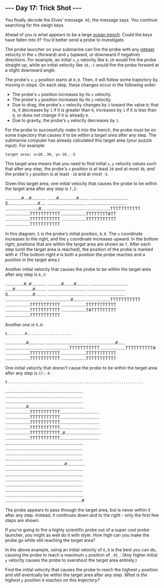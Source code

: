 \--- Day 17: Trick Shot ---
---------------------------

You finally decode the Elves' message. `HI`, the message says. You continue searching for the sleigh keys.

Ahead of you is what appears to be a large [ocean trench](https://en.wikipedia.org/wiki/Oceanic_trench). Could the keys have fallen into it? You'd better send a probe to investigate.

The probe launcher on your submarine can fire the probe with any [integer](https://en.wikipedia.org/wiki/Integer) velocity in the `x` (forward) and `y` (upward, or downward if negative) directions. For example, an initial `x,y` velocity like `0,10` would fire the probe straight up, while an initial velocity like `10,-1` would fire the probe forward at a slight downward angle.

The probe's `x,y` position starts at `0,0`. Then, it will follow some trajectory by moving in _steps_. On each step, these changes occur in the following order:

*   The probe's `x` position increases by its `x` velocity.
*   The probe's `y` position increases by its `y` velocity.
*   Due to drag, the probe's `x` velocity changes by `1` toward the value `0`; that is, it decreases by `1` if it is greater than `0`, increases by `1` if it is less than `0`, or does not change if it is already `0`.
*   Due to gravity, the probe's `y` velocity decreases by `1`.

For the probe to successfully make it into the trench, the probe must be on some trajectory that causes it to be within a _target area_ after any step. The submarine computer has already calculated this target area (your puzzle input). For example:

    target area: x=20..30, y=-10..-5

This target area means that you need to find initial `x,y` velocity values such that after any step, the probe's `x` position is at least `20` and at most `30`, _and_ the probe's `y` position is at least `-10` and at most `-5`.

Given this target area, one initial velocity that causes the probe to be within the target area after any step is `7,2`:

   .............#....#............
   .......#..............#........
   ...............................
    S........................#.....
   ...............................
   ...............................
   ...........................#...
   ...............................
   ....................TTTTTTTTTTT
   ....................TTTTTTTTTTT
   ....................TTTTTTTT#TT
   ....................TTTTTTTTTTT
   ....................TTTTTTTTTTT
   ....................TTTTTTTTTTT
    

In this diagram, `S` is the probe's initial position, `0,0`. The `x` coordinate increases to the right, and the `y` coordinate increases upward. In the bottom right, positions that are within the target area are shown as `T`. After each step (until the target area is reached), the position of the probe is marked with `#`. (The bottom-right `#` is both a position the probe reaches and a position in the target area.)

Another initial velocity that causes the probe to be within the target area after any step is `6,3`:

   ...............#..#............
   ...........#........#..........
   ...............................
   ......#..............#.........
   ...............................
   ...............................
    S....................#.........
   ...............................
   ...............................
   ...............................
   .....................#.........
   ....................TTTTTTTTTTT
   ....................TTTTTTTTTTT
   ....................TTTTTTTTTTT
   ....................TTTTTTTTTTT
   ....................T#TTTTTTTTT
   ....................TTTTTTTTTTT
    

Another one is `9,0`:

    S........#.....................
   .................#.............
   ...............................
   ........................#......
   ...............................
   ....................TTTTTTTTTTT
   ....................TTTTTTTTTT#
   ....................TTTTTTTTTTT
   ....................TTTTTTTTTTT
   ....................TTTTTTTTTTT
   ....................TTTTTTTTTTT
    

One initial velocity that _doesn't_ cause the probe to be within the target area after any step is `17,-4`:

    S..............................................................
   ...............................................................
   ...............................................................
   ...............................................................
   .................#.............................................
   ....................TTTTTTTTTTT................................
   ....................TTTTTTTTTTT................................
   ....................TTTTTTTTTTT................................
   ....................TTTTTTTTTTT................................
   ....................TTTTTTTTTTT..#.............................
   ....................TTTTTTTTTTT................................
   ...............................................................
   ...............................................................
   ...............................................................
   ...............................................................
   ................................................#..............
   ...............................................................
   ...............................................................
   ...............................................................
   ...............................................................
   ...............................................................
   ...............................................................
   ..............................................................#
    

The probe appears to pass through the target area, but is never within it after any step. Instead, it continues down and to the right - only the first few steps are shown.

If you're going to fire a highly scientific probe out of a super cool probe launcher, you might as well do it with _style_. How high can you make the probe go while still reaching the target area?

In the above example, using an initial velocity of `6,9` is the best you can do, causing the probe to reach a maximum `y` position of `_45_`. (Any higher initial `y` velocity causes the probe to overshoot the target area entirely.)

Find the initial velocity that causes the probe to reach the highest `y` position and still eventually be within the target area after any step. _What is the highest `y` position it reaches on this trajectory?_